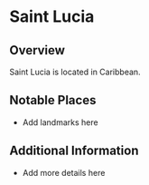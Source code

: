 # Saint Lucia
## Overview
Saint Lucia is located in Caribbean.

## Notable Places
- Add landmarks here

## Additional Information
- Add more details here
